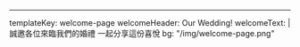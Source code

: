 ---
templateKey: welcome-page
welcomeHeader: Our Wedding!
welcomeText: |
  誠邀各位來臨我們的婚禮 
  一起分享這份喜悅
bg: "/img/welcome-page.png"